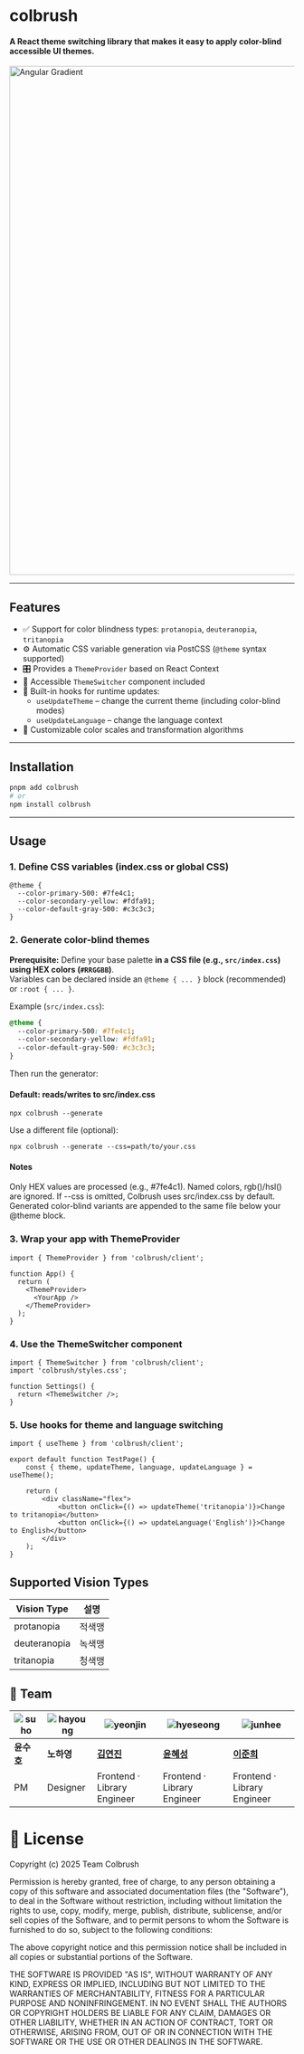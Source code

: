 # colbrush
#### A React theme switching library that makes it easy to apply color-blind accessible UI themes.  
<img width="1440" height="900" alt="Angular Gradient" src="https://github.com/user-attachments/assets/37e4ffb9-1840-4828-949c-0ffe5e14903e" />


---

## Features

- ✅ Support for color blindness types: `protanopia`, `deuteranopia`, `tritanopia`
- ⚙️ Automatic CSS variable generation via PostCSS (`@theme` syntax supported)
- 🎛 Provides a `ThemeProvider` based on React Context
- 🎨 Accessible `ThemeSwitcher` component included
- 🧩 Built-in hooks for runtime updates:  
  - `useUpdateTheme` – change the current theme (including color-blind modes)  
  - `useUpdateLanguage` – change the language context
- 🧪 Customizable color scales and transformation algorithms

---

## Installation

```bash
pnpm add colbrush
# or
npm install colbrush
```

---
## Usage
### 1. Define CSS variables (index.css or global CSS)
```
@theme {
  --color-primary-500: #7fe4c1;
  --color-secondary-yellow: #fdfa91;
  --color-default-gray-500: #c3c3c3;
}
```
### 2. Generate color-blind themes

**Prerequisite:** Define your base palette **in a CSS file (e.g., `src/index.css`) using HEX colors (`#RRGGBB`)**.  
Variables can be declared inside an `@theme { ... }` block (recommended) or `:root { ... }`.

Example (`src/index.css`):
```css
@theme {
  --color-primary-500: #7fe4c1;
  --color-secondary-yellow: #fdfa91;
  --color-default-gray-500: #c3c3c3;
}
```
Then run the generator:

#### Default: reads/writes to src/index.css
```
npx colbrush --generate
```
Use a different file (optional):
```
npx colbrush --generate --css=path/to/your.css
```

#### Notes

Only HEX values are processed (e.g., #7fe4c1). Named colors, rgb()/hsl() are ignored.
If --css is omitted, Colbrush uses src/index.css by default.
Generated color-blind variants are appended to the same file below your @theme block.

### 3. Wrap your app with ThemeProvider
```
import { ThemeProvider } from 'colbrush/client';

function App() {
  return (
    <ThemeProvider>
      <YourApp />
    </ThemeProvider>
  );
}
```
### 4. Use the ThemeSwitcher component
```
import { ThemeSwitcher } from 'colbrush/client';
import 'colbrush/styles.css';

function Settings() {
  return <ThemeSwitcher />;
}
```
### 5. Use hooks for theme and language switching
```
import { useTheme } from 'colbrush/client';

export default function TestPage() {
    const { theme, updateTheme, language, updateLanguage } = useTheme();

    return (
        <div className="flex">
            <button onClick={() => updateTheme('tritanopia')}>Change to tritanopia</button>
            <button onClick={() => updateLanguage('English')}>Change to English</button>
        </div>
    );
}
```
## Supported Vision Types
| **Vision Type** | **설명** |
| --------------- | ------ |
| protanopia      | 적색맹    |
| deuteranopia    | 녹색맹    |
| tritanopia      | 청색맹    |

## 👥 Team

| ![suho](https://github.com/user-attachments/assets/10c25151-e122-4ddb-8d8c-8b802c01c738) | ![hayoung](https://github.com/user-attachments/assets/7b7b453e-82f1-4f8e-bcc9-edba4d6fa279) | ![yeonjin](https://github.com/user-attachments/assets/55a2e27b-cb75-4115-a0ff-cfe97610ca97) | ![hyeseong](https://github.com/user-attachments/assets/9cdf9354-0d31-4410-ad94-f57ffc684849) | ![junhee](https://github.com/user-attachments/assets/aeebf2cc-5aaa-4eac-bbe4-e093dac3d60a) |
| ---------------------------------------- | ------------------------------------------- | ------------------------------------------- | -------------------------------------------- | ------------------------------------------ |
| **윤수호**                               | **노하영**                                  | [**김연진**](https://github.com/yeonjin719)   | [**윤혜성**](https://github.com/hyesngy)                                   | [**이준희**](https://github.com/jjjuni)                                  |
| PM                                       | Designer                                    | Frontend · Library Engineer                 | Frontend · Library Engineer                  | Frontend · Library Engineer                 |


# 📜 License

Copyright (c) 2025 Team Colbrush

Permission is hereby granted, free of charge, to any person obtaining a copy of this software and associated documentation files (the "Software"), to deal in the Software without restriction, including without limitation the rights to use, copy, modify, merge, publish, distribute, sublicense, and/or sell copies of the Software, and to permit persons to whom the Software is furnished to do so, subject to the following conditions:

The above copyright notice and this permission notice shall be included in all copies or substantial portions of the Software.

THE SOFTWARE IS PROVIDED "AS IS", WITHOUT WARRANTY OF ANY KIND, EXPRESS OR IMPLIED, INCLUDING BUT NOT LIMITED TO THE WARRANTIES OF MERCHANTABILITY, FITNESS FOR A PARTICULAR PURPOSE AND NONINFRINGEMENT. IN NO EVENT SHALL THE AUTHORS OR COPYRIGHT HOLDERS BE LIABLE FOR ANY CLAIM, DAMAGES OR OTHER LIABILITY, WHETHER IN AN ACTION OF CONTRACT, TORT OR OTHERWISE, ARISING FROM, OUT OF OR IN CONNECTION WITH THE SOFTWARE OR THE USE OR OTHER DEALINGS IN THE SOFTWARE.


